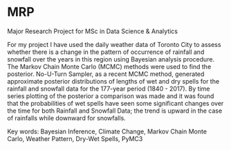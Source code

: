 # MRP
Major Research Project for MSc in Data Science &amp; Analytics

For my project I have used the daily weather data of Toronto City to assess whether there is a change in the pattern of occurrence of rainfall and snowfall over the years in this region using Bayesian analysis procedure. The Markov Chain Monte Carlo (MCMC) methods were used to find the posterior. No-U-Turn Sampler, as a recent MCMC method, generated approximate posterior distributions of lengths of wet and dry spells for the rainfall and snowfall data for the 177-year period (1840 - 2017). By time series plotting of the posterior a comparison was made and it was found that the probabilities of wet spells have seen some significant changes over the time for both Rainfall and Snowfall Data; the trend is upward in the case of rainfalls while downward for snowfalls. 

Key words: Bayesian Inference, Climate Change, Markov Chain Monte Carlo, Weather Pattern, Dry-Wet Spells, PyMC3

